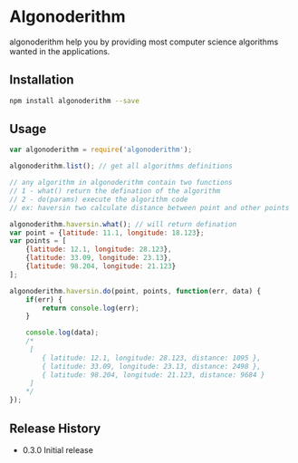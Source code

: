 # Algonoderithm

algonoderithm help you by providing most computer science algorithms wanted in the applications.

## Installation

```bash
npm install algonoderithm --save
```

## Usage

```javascript
var algonoderithm = require('algonoderithm');

algonoderithm.list(); // get all algorithms definitions

// any algorithm in algonoderithm contain two functions
// 1 - what() return the defination of the algorithm
// 2 - do(params) execute the algorithm code
// ex: haversin two calculate distance between point and other points

algonoderithm.haversin.what(); // will return defination
var point = {latitude: 11.1, longitude: 18.123};
var points = [
    {latitude: 12.1, longitude: 28.123},
    {latitude: 33.09, longitude: 23.13},
    {latitude: 98.204, longitude: 21.123}
];

algonoderithm.haversin.do(point, points, function(err, data) {
    if(err) {
        return console.log(err);
    }

    console.log(data);
    /*
     [
        { latitude: 12.1, longitude: 28.123, distance: 1095 },
        { latitude: 33.09, longitude: 23.13, distance: 2498 },
        { latitude: 98.204, longitude: 21.123, distance: 9684 }
     ]
    */
});
```

## Release History

* 0.3.0 Initial release
